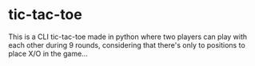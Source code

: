 # tic-tac-toe

This is a CLI tic-tac-toe made in python where two players can play with each other during 
9 rounds, considering that there's only to positions to place X/O in the game...
